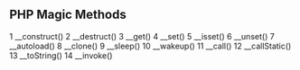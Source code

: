 ## PHP Magic Methods 

1 __construct()
2 __destruct()
3 __get()
4 __set()
5 __isset()
6 __unset()
7 __autoload()
8 __clone()
9 __sleep()
10 __wakeup()
11 __call()
12 __callStatic()
13 __toString()
14 __invoke()
